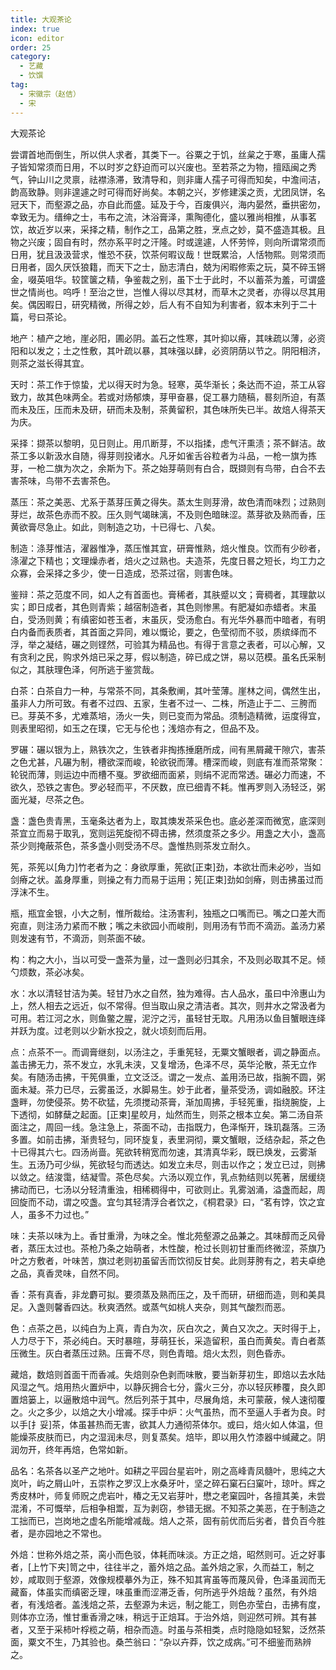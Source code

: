 ```yaml
---
title: 大观茶论
index: true
icon: editor
order: 25
category:
  - 艺藏
  - 饮馔
tag:
  - 宋徽宗（赵佶）
  - 宋
---
```


大观茶论  

尝谓首地而倒生，所以供人求者，其类下一。谷粟之于饥，丝枲之于寒，虽庸人孺子皆知常须而日用，不以时岁之舒迫而可以兴废也。至若茶之为物，擅瓯闽之秀气，钟山川之灵禀，祛襟涤滞，致清导和，则非庸人孺子可得而知矣，中澹间洁，韵高致静。则非遑遽之时可得而好尚矣。本朝之兴，岁修建溪之贡，尤团凤饼，名冠天下，而壑源之品，亦自此而盛。延及于今，百废俱兴，海内晏然，垂拱密勿，幸致无为。缙绅之士，韦布之流，沐浴膏泽，熏陶德化，盛以雅尚相推，从事茗饮，故近岁以来，采择之精，制作之工，品第之胜，烹点之妙，莫不盛造其极。且物之兴废；固自有时，然亦系平时之汗隆。时或遑遽，人怀劳悴，则向所谓常须而日用，犹且汲汲营求，惟恐不获，饮茶何暇议哉！世既累洽，人恬物熙。则常须而日用者，固久厌饫狼籍，而天下之士，励志清白，兢为闲暇修索之玩，莫不碎玉锵金，啜英咀华。较筐箧之精，争鉴裁之别，虽下士于此时，不以蓄茶为羞，可谓盛世之情尚也。呜呼！至治之世，岂惟人得以尽其材，而草木之灵者，亦得以尽其用矣。偶因暇日，研究精微，所得之妙，后人有不自知为利害者，叙本末列于二十篇，号曰茶论。  

地产：植产之地，崖必阳，圃必阴。盖石之性寒，其叶抑以瘠，其味疏以薄，必资阳和以发之；土之性敷，其叶疏以暴，其味强以肆，必资阴荫以节之。阴阳相济，则茶之滋长得其宜。  

天时：茶工作于惊蛰，尤以得天时为急。轻寒，英华渐长；条达而不迫，茶工从容致力，故其色味两全。若或对炀郁燠，芽甲奋暴，促工暴力随稿，晷刻所迫，有蒸而未及压，压而未及研，研而未及制，茶黄留积，其色味所失已半。故焙人得茶天为庆。  

采择：撷茶以黎明，见日则止。用爪断芽，不以指揉，虑气汗熏渍；茶不鲜洁。故茶工多以新汲水自随，得芽则投诸水。凡牙如雀舌谷粒者为斗品，一枪一旗为拣芽，一枪二旗为次之，余斯为下。茶之始芽萌则有白合，既撷则有鸟带，白合不去害茶味，鸟带不去害茶色。  

蒸压：茶之美恶、尤系于蒸芽压黄之得失。蒸太生则芽滑，故色清而味烈；过熟则芽烂，故茶色赤而不胶。压久则气竭昧漓，不及则色暗昧涩。蒸芽欲及熟而香，压黄欲膏尽急止。如此，则制造之功，十已得七、八矣。  

制造：涤芽惟洁，濯器惟净，蒸压惟其宜，研膏惟熟，焙火惟良。饮而有少砂者，涤濯之下精也；文理燥赤者，焙火之过熟也。夫造茶，先度日晷之短长，均工力之众寡，会采择之多少，使一日造成，恐茶过宿，则害色味。  

鉴辩：茶之范度不同，如人之有首面也。膏稀者，其肤蹙以文；膏稠者，其理歙以实；即日成者，其色则青紫；越宿制造者，其色则惨黑。有肥凝如赤蜡者。末虽白，受汤则黄；有缜密如苍玉者，末虽灰，受汤愈白。有光华外暴而中暗者，有明白内备而表质者，其首面之异同，难以慨论，要之，色莹彻而不驳，质缤绎而不浮，举之凝结，碾之则铿然，可验其为精品也。有得于言意之表者，可以心解，又有贪利之民，购求外焙已采之芽，假以制造，碎已成之饼，易以范模。虽名氏采制似之，其肤理色泽，何所逃于鉴赏哉。  

白茶：白茶自力一种，与常茶不同，其条敷阐，其叶莹薄。崖林之间，偶然生出，虽非人力所可致。有者不过四、五家，生者不过一、二株，所造止于二、三胯而已。芽英不多，尤难蒸培，汤火一失，则已变而为常品。须制造精微，运度得宜，则表里昭彻，如玉之在璞，它无与伦也；浅焙亦有之，但品不及。  

罗碾：碾以银为上，熟铁次之，生铁者非掏拣捶磨所成，间有黑屑藏干隙穴，害茶之色尤甚，凡碾为制，槽欲深而峻，轮欲锐而薄。槽深而峻，则底有准而茶常聚：轮锐而薄，则运边中而槽不戛。罗欲细而面紧，则绢不泥而常透。碾必力而速，不欲久，恐铁之害色。罗必轻而平，不厌数，庶已细青不耗。惟再罗则入汤轻泛，粥面光凝，尽茶之色。  

盏：盏色贵青黑，玉毫条达者为上，取其燠发茶采色也。底必差深而微宽，底深则茶宜立而易于取乳，宽则运筅旋彻不碍击拂，然须度茶之多少。用盏之大小，盏高茶少则掩蔽茶色，茶多盏小则受汤不尽。盏惟热则茶发立耐久。  

筅，茶筅以[角力]竹老者为之：身欲厚重，筅欲[正束]劲，本欲壮而未必吵，当如剑瘠之状。盖身厚重，则操之有力而易于运用；筅[正束]劲如剑瘠，则击拂虽过而浮沫不生。  

瓶，瓶宜金银，小大之制，惟所裁给。注汤害利，独瓶之口嘴而已。嘴之口差大而宛直，则注汤力紧而不散；嘴之未欲园小而峻削，则用汤有节而不滴沥。盖汤力紧则发速有节，不滴沥，则茶面不破。  

构：构之大小，当以可受一盏茶为量，过一盏则必归其余，不及则必取其不足。倾勺烦数，茶必冰矣。  

水：水以清轻甘洁为美。轻甘乃水之自然，独为难得。古人品水，虽曰中泠惠山为上，然人相去之远近，似不常得。但当取山泉之清洁者。其次，则井水之常汲者为可用。若江河之水，则鱼鳖之腥，泥泞之污，虽轻甘无取。凡用汤以鱼目蟹眼连绎并跃为度。过老则以少新水投之，就火顷刻而后用。  

点：点茶不一。而调膏继刻，以汤注之，手重筅轻，无粟文蟹眼者，调之静面点。盖击拂无力，茶不发立，水乳未浃，又复增汤，色泽不尽，英华沦散，茶无立作矣。有随汤击拂，干筅俱重，立文泛泛。谓之一发点、盖用汤已故，指腕不圆，粥面未凝。茶力已尽，云雾虽泛，水脚易生。妙于此者，量茶受汤，调如融胶。环注盏畔，勿使侵茶。势不砍猛，先须搅动茶膏，渐加周拂，手轻筅重，指绕腕旋，上下透彻，如酵蘖之起面。[正束]星皎月，灿然而生，则茶之根本立矣。第二汤自茶面注之，周回一线。急注急上，茶面不动，击指既力，色泽惭开，珠玑磊落。三汤多置。如前击拂，渐贵轻匀，同环旋复，表里洞彻，粟文蟹眼，泛结杂起，茶之色十已得其六七。四汤尚啬。筅欲转稍宽而勿速，其清真华彩，既已焕发，云雾渐生。五汤乃可少纵，筅欲轻匀而透达。如发立未尽，则击以作之；发立已过，则拂以敛之。结浚霭，结凝雪。茶色尽矣。六汤以观立作，乳点勃结则以筅著，居缓绕拂动而已，七汤以分轻清重浊，相稀稠得中，可欲则止。乳雾汹涌，溢盏而起，周回旋而不动，谓之咬盏。宜匀其轻清浮合者饮之，《桐君录》曰，“茗有饽，饮之宜人，虽多不力过也。”  

味：夫茶以味为上。香甘重滑，为味之全。惟北苑壑源之品兼之。其味醇而乏风骨者，蒸压太过也。茶枪乃条之始萌者，木性酸，枪过长则初甘重而终微涩，茶旗乃叶之方敷者，叶味苦，旗过老则初虽留舌而饮彻反甘矣。此则芽胯有之，若夫卓绝之品，真香灵味，自然不同。  

香：茶有真香，非龙麝可拟。要须蒸及熟而压之，及千而研，研细而造，则和美具足。入盏则馨香四达。秋爽洒然。或蒸气如桃人夹杂，则其气酸烈而恶。  

色：点茶之邑，以纯白为上真，青白为次，灰白次之，黄白又次之。天时得于上，人力尽于下，茶必纯白。天时暴暄，芽萌狂长，采造留积，虽白而黄矣。青白者蒸压微生。灰白者蒸压过熟。压膏不尽，则色青暗。焙火太烈，则色昏赤。  

藏焙，数焙则首面干而香减。失焙则杂色剥而味散，要当新芽初生，即焙以去水陆风湿之气。焙用热火置炉中，以静灰拥合七分，露火三分，亦以轻灰糁覆，良久即置焙篓上，以逼散焙中润气。然后列茶于其中，尽展角焙，未可蒙蔽，候人速彻覆之。火之多少，以焙之大小增减。探手中炉：火气虽热，而不至逼人手者为良。时以手[扌妥]茶，体虽甚热而无害，欲其人力通彻茶体尔。或曰，焙火如人体温，但能燥茶皮肤而已，内之湿润未尽，则复蒸矣。焙毕，即以用久竹漆器中缄藏之。阴润勿开，终年再焙，色常如新。  

品名：名茶各以圣产之地叶。如耕之平园台星岩叶，刚之高峰青凤髓叶，思纯之大岚叶，屿之屑山叶，五崇柞之罗汉上水桑牙叶，坚之碎石窠石臼窠叶，琼叶。辉之秀皮林叶，师复师贶之虎岩叶，椿之无又岩芽叶，懋之老窠园叶，各擅其美，未尝混淆，不可慨举，后相争相鬻，互为剥窃，参错无据。不知茶之美恶，在于制造之工拙而已，岂岗地之虚名所能增减哉。焙人之茶，固有前优而后劣者，昔负百今胜者，是亦园地之不常也。  

外焙：世称外焙之茶，脔小而色驳，体耗而味淡。方正之焙，昭然则可。近之好事者，[上竹下夹]笥之中，往往半之，蓄外焙之品。盖外焙之家，久而益工，制之妙，咸取则于壑源，效像规模摹外为正，殊不知其宵虽等而蔑风骨，色泽虽润而无藏畜，体虽实而缜密乏理，味虽重而涩滞乏香，何所逃乎外焙哉？虽然，有外焙者，有浅焙者。盖浅焙之茶，去壑源为未远，制之能工，则色亦莹白，击拂有度，则体亦立汤，惟甘重香滑之味，稍远于正焙耳。于治外焙，则迎然可辨。其有甚者，又至于采柿叶桴榄之萌，相杂而造。时虽与茶相类，点时隐隐如轻絮，泛然茶面，粟文不生，乃其验也。桑苎翁曰：“杂以卉莽，饮之成病。”可不细鉴而熟辨之。  
